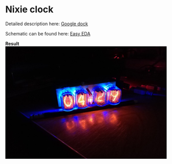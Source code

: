 # Nixie clock

Detailed description here: [Google dock](https://docs.google.com/document/d/18dKMyTEETob6iBmSDp_LLWxQDgnqcFVFZRyHdJ6EiVs/edit?usp=sharing)

Schematic can be found here: [Easy EDA](https://easyeda.com/dimon.brotherhood/in12-clocks)


**Result**
![image!](https://raw.githubusercontent.com/TsentsevitskyDmitry/IN12_clocks/master/result.jpg)
